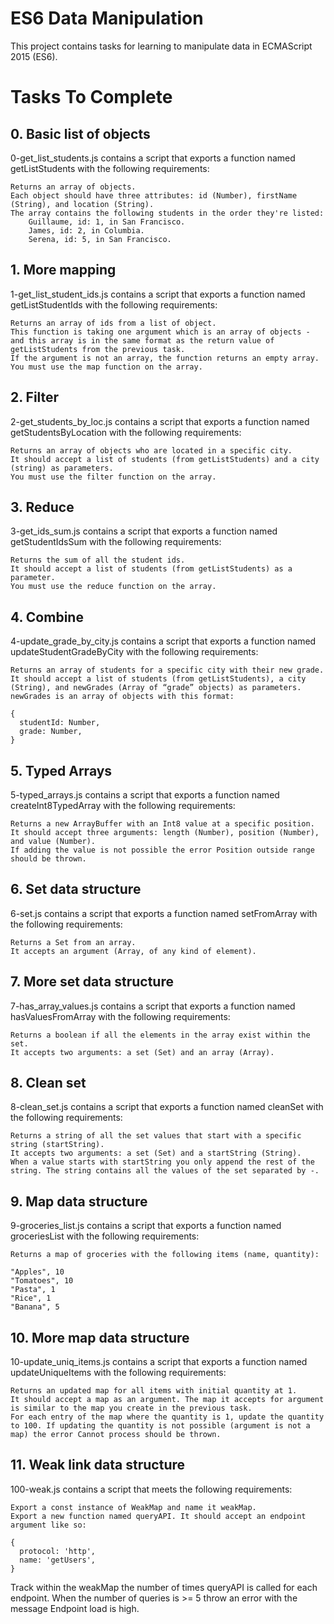 #	ES6 Data Manipulation

This project contains tasks for learning to manipulate data in ECMAScript 2015 (ES6).


#	Tasks To Complete


##	0. Basic list of objects
0-get_list_students.js contains a script that exports a function named getListStudents with the following requirements:

    Returns an array of objects.
    Each object should have three attributes: id (Number), firstName (String), and location (String).
    The array contains the following students in the order they're listed:
        Guillaume, id: 1, in San Francisco.
        James, id: 2, in Columbia.
        Serena, id: 5, in San Francisco.

##	1. More mapping
1-get_list_student_ids.js contains a script that exports a function named getListStudentIds with the following requirements:

    Returns an array of ids from a list of object.
    This function is taking one argument which is an array of objects - and this array is in the same format as the return value of getListStudents from the previous task.
    If the argument is not an array, the function returns an empty array.
    You must use the map function on the array.


##	2. Filter
2-get_students_by_loc.js contains a script that exports a function named getStudentsByLocation with the following requirements:

    Returns an array of objects who are located in a specific city.
    It should accept a list of students (from getListStudents) and a city (string) as parameters.
    You must use the filter function on the array.


##	3. Reduce
3-get_ids_sum.js contains a script that exports a function named getStudentIdsSum with the following requirements:

    Returns the sum of all the student ids.
    It should accept a list of students (from getListStudents) as a parameter.
    You must use the reduce function on the array.


##	4. Combine
4-update_grade_by_city.js contains a script that exports a function named updateStudentGradeByCity with the following requirements:

    Returns an array of students for a specific city with their new grade.
    It should accept a list of students (from getListStudents), a city (String), and newGrades (Array of “grade” objects) as parameters.
    newGrades is an array of objects with this format:

    {
      studentId: Number,
      grade: Number,
    }


##	5. Typed Arrays
5-typed_arrays.js contains a script that exports a function named createInt8TypedArray with the following requirements:

    Returns a new ArrayBuffer with an Int8 value at a specific position.
    It should accept three arguments: length (Number), position (Number), and value (Number).
    If adding the value is not possible the error Position outside range should be thrown.


##	6. Set data structure
6-set.js contains a script that exports a function named setFromArray with the following requirements:

    Returns a Set from an array.
    It accepts an argument (Array, of any kind of element).


##	7. More set data structure
7-has_array_values.js contains a script that exports a function named hasValuesFromArray with the following requirements:

    Returns a boolean if all the elements in the array exist within the set.
    It accepts two arguments: a set (Set) and an array (Array).


##	8. Clean set
8-clean_set.js contains a script that exports a function named cleanSet with the following requirements:

    Returns a string of all the set values that start with a specific string (startString).
    It accepts two arguments: a set (Set) and a startString (String).
    When a value starts with startString you only append the rest of the string. The string contains all the values of the set separated by -.

##	9. Map data structure
9-groceries_list.js contains a script that exports a function named groceriesList with the following requirements:

    Returns a map of groceries with the following items (name, quantity):

    "Apples", 10
    "Tomatoes", 10
    "Pasta", 1
    "Rice", 1
    "Banana", 5


##	10. More map data structure
10-update_uniq_items.js contains a script that exports a function named updateUniqueItems with the following requirements:

    Returns an updated map for all items with initial quantity at 1.
    It should accept a map as an argument. The map it accepts for argument is similar to the map you create in the previous task.
    For each entry of the map where the quantity is 1, update the quantity to 100. If updating the quantity is not possible (argument is not a map) the error Cannot process should be thrown.


##	11. Weak link data structure
100-weak.js contains a script that meets the following requirements:

    Export a const instance of WeakMap and name it weakMap.
    Export a new function named queryAPI. It should accept an endpoint argument like so:

    {
      protocol: 'http',
      name: 'getUsers',
    }

Track within the weakMap the number of times queryAPI is called for each endpoint.
When the number of queries is >= 5 throw an error with the message Endpoint load is high.
